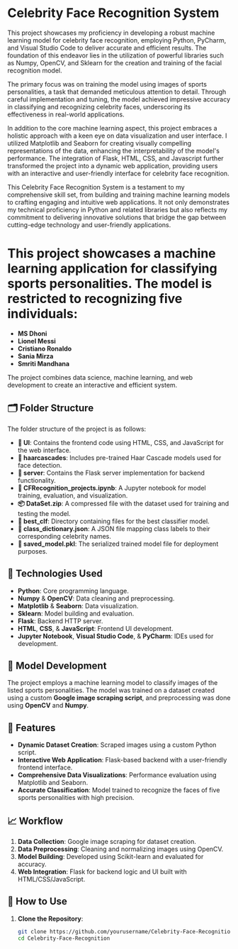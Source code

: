 # Celebrity Face Recognition System

This project showcases my proficiency in developing a robust machine learning model for celebrity face recognition, employing Python, PyCharm, and Visual Studio Code to deliver accurate and efficient results. The foundation of this endeavor lies in the utilization of powerful libraries such as Numpy, OpenCV, and Sklearn for the creation and training of the facial recognition model.

The primary focus was on training the model using images of sports personalities, a task that demanded meticulous attention to detail. Through careful implementation and tuning, the model achieved impressive accuracy in classifying and recognizing celebrity faces, underscoring its effectiveness in real-world applications.

In addition to the core machine learning aspect, this project embraces a holistic approach with a keen eye on data visualization and user interface. I utilized Matplotlib and Seaborn for creating visually compelling representations of the data, enhancing the interpretability of the model's performance. The integration of Flask, HTML, CSS, and Javascript further transformed the project into a dynamic web application, providing users with an interactive and user-friendly interface for celebrity face recognition.

This Celebrity Face Recognition System is a testament to my comprehensive skill set, from building and training machine learning models to crafting engaging and intuitive web applications. It not only demonstrates my technical proficiency in Python and related libraries but also reflects my commitment to delivering innovative solutions that bridge the gap between cutting-edge technology and user-friendly applications.

# This project showcases a machine learning application for classifying sports personalities. The model is restricted to recognizing five individuals:  
- **MS Dhoni**  
- **Lionel Messi**  
- **Cristiano Ronaldo**  
- **Sania Mirza**  
- **Smriti Mandhana**  

The project combines data science, machine learning, and web development to create an interactive and efficient system.

## 🗂️ Folder Structure
The folder structure of the project is as follows:
- **📂 UI**: Contains the frontend code using HTML, CSS, and JavaScript for the web interface.  
- **📂 haarcascades**: Includes pre-trained Haar Cascade models used for face detection.  
- **📂 server**: Contains the Flask server implementation for backend functionality.  
- **📄 CFRecognition_projects.ipynb**: A Jupyter notebook for model training, evaluation, and visualization.  
- **📦 DataSet.zip**: A compressed file with the dataset used for training and testing the model.  
- **📂 best_clf**: Directory containing files for the best classifier model.  
- **📄 class_dictionary.json**: A JSON file mapping class labels to their corresponding celebrity names.  
- **📄 saved_model.pkl**: The serialized trained model file for deployment purposes.

## 🚀 Technologies Used
- **Python**: Core programming language.
- **Numpy** & **OpenCV**: Data cleaning and preprocessing.
- **Matplotlib** & **Seaborn**: Data visualization.
- **Sklearn**: Model building and evaluation.
- **Flask**: Backend HTTP server.
- **HTML**, **CSS**, & **JavaScript**: Frontend UI development.
- **Jupyter Notebook**, **Visual Studio Code**, & **PyCharm**: IDEs used for development.

## 🧪 Model Development
The project employs a machine learning model to classify images of the listed sports personalities. The model was trained on a dataset created using a custom **Google image scraping script**, and preprocessing was done using **OpenCV** and **Numpy**.

## 🌟 Features
- **Dynamic Dataset Creation**: Scraped images using a custom Python script.
- **Interactive Web Application**: Flask-based backend with a user-friendly frontend interface.
- **Comprehensive Data Visualizations**: Performance evaluation using Matplotlib and Seaborn.
- **Accurate Classification**: Model trained to recognize the faces of five sports personalities with high precision.

## 📈 Workflow
1. **Data Collection**: Google image scraping for dataset creation.
2. **Data Preprocessing**: Cleaning and normalizing images using OpenCV.
3. **Model Building**: Developed using Scikit-learn and evaluated for accuracy.
4. **Web Integration**: Flask for backend logic and UI built with HTML/CSS/JavaScript.

## 🔧 How to Use
1. **Clone the Repository**:
   ```bash
   git clone https://github.com/yourusername/Celebrity-Face-Recognition.git
   cd Celebrity-Face-Recognition

